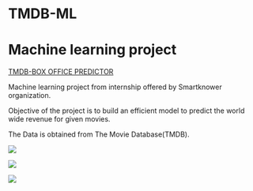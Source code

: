 # TMDB-ML

# Machine learning project

[TMDB-BOX OFFICE PREDICTOR](https://github.com/suraj21022001/TMDB-ML/blob/main/TMDbMovieBoxOfficePredictionModel%20(2).ipynb)

Machine learning project from internship offered by Smartknower organization.

Objective of the project is to build an efficient model to predict the world wide revenue for given movies.

The Data is obtained from The Movie Database(TMDB).

![](https://github.com/suraj21022001/TMDB-ML/blob/main/images/1.png)

![](https://github.com/suraj21022001/TMDB-ML/blob/main/images/2.png)

![](https://github.com/suraj21022001/TMDB-ML/blob/main/images/3.png)
